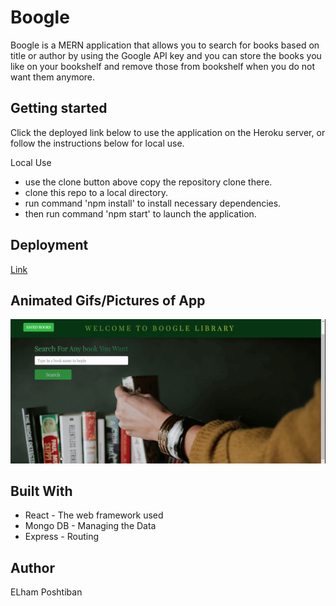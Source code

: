 # Boogle

Boogle is a MERN application that allows you to search for books based on title or author by using the Google API key and you can store the books you like on your bookshelf and remove those from bookshelf when you do not want them anymore.

## Getting started 
Click the deployed link below to use the application on the Heroku server, or follow the instructions below for local use.

Local Use
- use the clone button above copy the repository clone there.
- clone this repo to a local directory.
- run command 'npm install' to install necessary dependencies.
- then run command 'npm start' to launch the application.                                                                     

## Deployment   

 [Link](https://damp-cove-11110.herokuapp.com/)  
 

## Animated Gifs/Pictures of App

![Application](/client/src/assets/image/book.gif)


 ## Built With

* React - The web framework used
* Mongo DB - Managing the Data 
* Express - Routing

 ## Author

 ELham Poshtiban